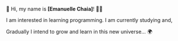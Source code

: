:purple_heart:  Hi, my name is **[Emanuelle Chaia]**!  :raising_hand_woman:	





I am interested in learning programming. I am currently studying and,

Gradually I intend to grow and learn in this new universe... :earth_africa:
  
